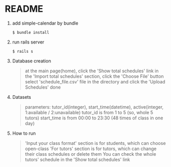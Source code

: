 # README

1. add simple-calendar by bundle

   ```
   $ bundle install
   ```

2. run rails server

   ```
   $ rails s
   ```

3. Database creation

   > at the main page(home), click the 'Show total schedules' link
   > in the 'Import total schedules' section, click the 'Choose File' button
   > select 'schedule_file.csv' file in the directory and click the 'Upload Schedules'
   > done

4. Datasets

   > parameters: tutor_id(integer), start_time(datetime), active(integer, 1:available / 2:unavailable)
   > tutor_id is from 1 to 5 (so, whole 5 tutors)
   > start_time is from 00:00 to 23:30 (48 times of class in one day)

5. How to run
   > 'Input your class format' section is for students, which can choose open-class
   > 'For tutors' section is for tutors, which can change their class schedules or delete them
   > You can check the whole tutors' schedule in the 'Show total schedules' link
